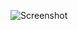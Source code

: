 ![Screenshot](https://raw.githubusercontent.com/Cryakl/Ultimate-RAT-Collection/refs/heads/main/MastersParadise/Screenshot.png)
